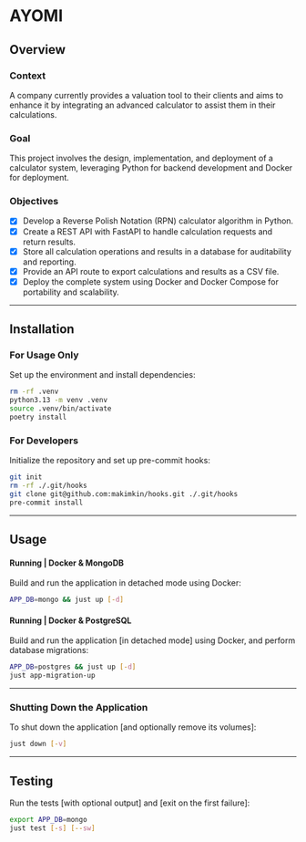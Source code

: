 # AYOMI

## Overview

### Context
A company currently provides a valuation tool to their clients and aims to enhance it by integrating an advanced calculator to assist them in their calculations.

### Goal
This project involves the design, implementation, and deployment of a calculator system, leveraging Python for backend development and Docker for deployment.

### Objectives
- [x] Develop a Reverse Polish Notation (RPN) calculator algorithm in Python.
- [x] Create a REST API with FastAPI to handle calculation requests and return results.
- [x] Store all calculation operations and results in a database for auditability and reporting.
- [x] Provide an API route to export calculations and results as a CSV file.
- [x] Deploy the complete system using Docker and Docker Compose for portability and scalability.

---

## Installation

### For Usage Only

Set up the environment and install dependencies:

```bash
rm -rf .venv
python3.13 -m venv .venv
source .venv/bin/activate
poetry install
```

### For Developers

Initialize the repository and set up pre-commit hooks:

```bash
git init
rm -rf ./.git/hooks
git clone git@github.com:makimkin/hooks.git ./.git/hooks
pre-commit install
```

---

## Usage

#### Running | Docker & MongoDB

Build and run the application in detached mode using Docker:

```bash
APP_DB=mongo && just up [-d]
```

#### Running | Docker & PostgreSQL

Build and run the application [in detached mode] using Docker, and perform database migrations:

```bash
APP_DB=postgres && just up [-d]
just app-migration-up
```

---

### Shutting Down the Application

To shut down the application [and optionally remove its volumes]:

```bash
just down [-v]
```

---

## Testing

Run the tests [with optional output] and [exit on the first failure]:

```bash
export APP_DB=mongo
just test [-s] [--sw]
```
